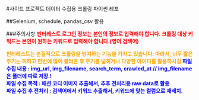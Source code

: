 #사이드 프로젝트 데이터 수집용 크롤링 파이썬 레포

##Selenium, schedule, pandas_csv 활용

###주의사항
<span style="color:red">
<b>
핀터레스트 로그인 정보는 본인의 정보로 입력해야 합니다.
크롤링 대상 키워드는 본인이 원하는 키워드로 입력해야 합니다.(영어 검색어)
</b>

</span>

<span style="color:orange">
<b>
핀터레스트는 본질적으로 크롤링을 방지하는 기능을 가지고 있습니다.
따라서, 너무 짧은 주기는 피하고 한번에 많이 불러온 후 주기를 넓히거나 다양한 아이디를 활용하시길
</b>

</span>

<span style="color:blue">
<b>
파일 수집 내용 : img_url,  img_filename, search_term, crawled_at // img_filename은 폴더에 따로 저장.!
</b>
</br>
<b>
파일 수집 목적 : 패션 코디 이미지 추출해서, 추후 전처리용 raw data로 활용
</b>
</br>
<b>
파일 수집 후 전처리 : 검색어에서 키워드 추출해서, 키워드에 맞는 컬럼으로 재배치.
</b>

</span>
